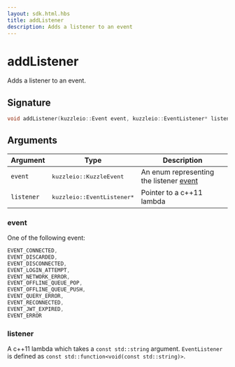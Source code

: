 ```yaml
---
layout: sdk.html.hbs
title: addListener
description: Adds a listener to an event
---
```


# addListener

Adds a listener to an event.

## Signature

```cpp
void addListener(kuzzleio::Event event, kuzzleio::EventListener* listener);
```

## Arguments

| Argument   | Type                                 | Description                                                  |
| ---------- | ------------------------------------ | ------------------------------------------------------------ |
| `event`    | <pre>kuzzleio::KuzzleEvent</pre>     | An enum representing the listener [event](/sdk/cpp/1/events) |
| `listener` | <pre>kuzzleio::EventListener\*</pre> | Pointer to a c++11 lambda                                    |

### event

One of the following event:

```cpp
EVENT_CONNECTED,
EVENT_DISCARDED,
EVENT_DISCONNECTED,
EVENT_LOGIN_ATTEMPT,
EVENT_NETWORK_ERROR,
EVENT_OFFLINE_QUEUE_POP,
EVENT_OFFLINE_QUEUE_PUSH,
EVENT_QUERY_ERROR,
EVENT_RECONNECTED,
EVENT_JWT_EXPIRED,
EVENT_ERROR
```

### listener

A c++11 lambda which takes a `const std::string` argument.
`EventListener` is defined as `const std::function<void(const std::string)>`.
